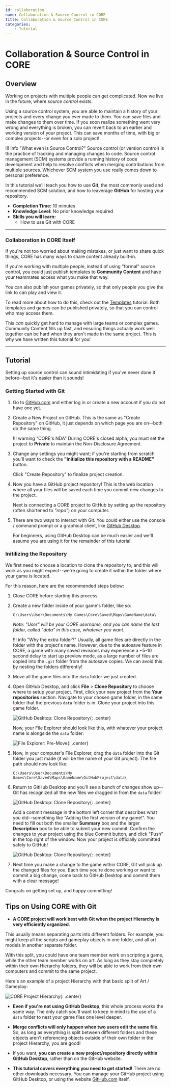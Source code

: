 ```yaml
---
id: collaboration
name: Collaboration & Source Control in CORE
title: Collaboration & Source Control in CORE
categories:
    - Tutorial
---
```


# Collaboration & Source Control in CORE

## Overview

Working on projects with multiple people can get complicated. Now we live in the future, where *source control* exists.

Using a source control system, you are able to maintain a history of your projects and every change you ever made to them. You can save files and make changes to them over time. If you soon realize something went very wrong and everything is broken, you can revert back to an earlier and working version of your project. This can save months of time, with big or complex projects--or even for a solo project!

!!! info "What even is Source Control?"
    Source control (or version control) is the practice of tracking and managing changes to code. Source control management (SCM) systems provide a running history of code development and help to resolve conflicts when merging contributions from multiple sources. Whichever SCM system you use really comes down to personal preference.

In this tutorial we'll teach you how to use **Git**, the most commonly used and recommended SCM solution, and how to leaverage **GitHub** for hosting your repository.

* **Completion Time:** 10 minutes
* **Knowledge Level:** No prior knowledge required
* **Skills you will learn:**
    * How to use Git with CORE

---

### Collaboration in CORE Itself

If you're not too worried about making mistakes, or just want to share quick things, CORE has many ways to share content already built-in.

If you're working with multiple people, instead of using "formal" source control, you could just publish templates to **Community Content** and have your teammates access what you make that way.

You can also publish your games privately, so that only people you give the link to can play and view it.

To read more about how to do this, check out the [Templates](../../gameplay/collaboration_reference/) tutorial. Both templates and games can be published privately, so that you can control who may access them.

This *can* quickly get hard to manage with large teams or complex games. Community Content fills up fast, and ensuring things actually work well together can be hard when they aren't made in the same project. This is why we have written this tutorial for you!

---

## Tutorial

Setting up source control can sound intimidating if you've never done it before--but it's easier than it sounds!

### Getting Started with Git

1. Go to [GitHub.com](https://github.com/) and either log in or create a new account if you do not have one yet.

2. Create a New Project on GitHub. This is the same as "Create Repository" on GitHub, it just depends on which page you are on--both do the same thing.

    !!! warning "CORE's NDA"
        During CORE's closed alpha, you must set the project to **Private** to maintain the Non-Disclosure Agreement.

3. Change any settings you might want; if you're starting from scratch you'll want to check the **"Initialize this repository with a README"** button.

     Click "Create Repository" to finalize project creation.

4. Now you have a GitHub project repository! This is the web location where all your files will be saved each time you commit new changes to the project.

    Next is connecting a CORE project to GitHub by setting up the repository (often shortened to *"repo"*) on your computer.

5. There are two ways to interact with Git. You could either use the console / command prompt or a graphical client, like [GitHub Desktop](https://desktop.github.com/).

    For beginners, using GitHub Desktop can be much easier and we'll assume you are using it for the remainder of this tutorial.

### Initilizing the Repository

We first need to choose a location to clone the repository to, and this will work as you might expect--we're going to create it within the folder where your game is located.

For this reason, here are the recommended steps below:

1. Close CORE before starting this process.

2. Create a new folder inside of your game's folder, like so:

    `C:\Users\User\Documents\My Games\Core\Saved\Maps\GameName\data\`

    *Note: "User" will be your CORE username, and you can name the last folder, called "data" in this case, whatever you want.*

    !!! info "Why the extra folder?"
        Usually, all game files are directly in the folder with the project's name. However, due to the autosave feature in CORE, a game with many saved revisions may experience a ~5-10 second delay to start up preview mode, as a large number of files are copied into the `.git` folder from the autosave copies. We can avoid this by nesting the folders differently!

3. Move all the game files into the `data` folder we just created.

4. Open GitHub Desktop, and click **File** > **Clone Repository** to choose where to setup your project. First, click your new project from the **Your repositories** section. Navigate to your chosen game folder, in the same folder that the previous `data` folder is in. Clone your project into this game folder.

     ![GitHub Desktop: Clone Repository](../img/EditorManual/SourceControl/CloneRepository.png "You can tell how seriously I take my project names."){: .center}

     Now, your File Explorer should look like this, with whatever your project name is alongside the `data` folder:

     ![File Explorer: Pre-Move](../img/EditorManual/SourceControl/fileExplorer.png "You can tell how seriously I take my project names."){: .center}

5. Now, in your computer's File Explorer, drag the `data` folder into the Git folder you just made (it will be the name of your Git project). The file path should now look like:

     ```C:\Users\User\Documents\My Games\Core\Saved\Maps\GameName\GitHubProject\data\```

6. Return to GitHub Desktop and you'll see a bunch of changes show up--Git has recognized all the new files we dragged in from the `data` folder!

     ![GitHub Desktop: Clone Repository](../img/EditorManual/SourceControl/CommitMessage.png "You can tell how seriously I take my project names."){: .center}

     Add a commit message in the bottom left corner that describes what you did--something like "Adding the first version of my game!". You need to fill out both the smaller **Summary** box and the larger **Description** box to be able to submit your new commit. Confirm the changes to your project using the blue Commit button, and click "Push" in the top right of the window. Now your project is officially committed safely to GitHub!

     ![GitHub Desktop: Clone Repository](../img/EditorManual/SourceControl/PushCommit.png "You can tell how seriously I take my project names."){: .center}

7. Next time you make a change to the game within CORE, Git will pick up the changed files for you. Each time you're done working or want to commit a big change, come back to GitHub Desktop and commit them with a clear message!

Congrats on getting set up, and happy committing!

## Tips on Using CORE with Git

* **A CORE project will work best with Git when the project Hierarchy is very efficiently organized**.

This usually means separating parts into different folders. For example, you might keep all the scripts and gameplay objects in one folder, and all art models in another separate folder.

With this split, you could have one team member work on scripting a game, while the other team member works on art. As long as they stay completely within their own Hierarchy folders, they will be able to work from their own computers and commit to the same project.

Here's an example of a project Hierarchy with that basic split of Art / Gameplay:

![CORE Project Hierarchy](../img/EditorManual/gitProjectHierarchy.png "Organization keeps your head clear!"){: .center}

* **Even if you're not using GitHub Desktop**, this whole process works the same way. The only catch you'll want to keep in mind is the use of a `data` folder to nest your game files one level deeper.

* **Merge conflicts will only happen when two users edit the same file.** So, as long as everything is split between different folders and these objects aren't referencing objects outside of their own folder in the project Hierarchy, you are good!

* If you want, **you can create a new project/repository directly within GitHub Desktop**, rather than on the GitHub website.

* **This tutorial covers everything you need to get started!** There are no other downloads necessary. You can manage your GitHub project using GitHub Desktop, or using the website [GitHub.com](https://github.com/) itself.
